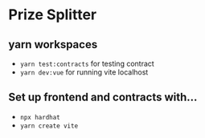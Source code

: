 # Prize Splitter

## yarn workspaces
- `yarn test:contracts` for testing contract
- `yarn dev:vue` for running vite localhost

## Set up frontend and contracts with...
- `npx hardhat`
- `yarn create vite`
